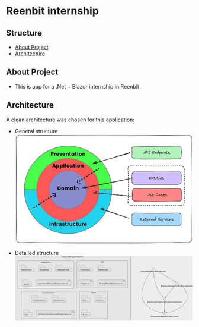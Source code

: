 # Reenbit internship

## Structure
- [About Project](#about-project)
- [Architecture](#architecture)

## About Project

- This is app for a .Net + Blazor internship in Reenbit

## Architecture
A clean architecture was chosen for this application:

- General structure
  ![general structure](images/general.jpg)



- Detailed structure
  ![detailed structure](images/detailed.png)



